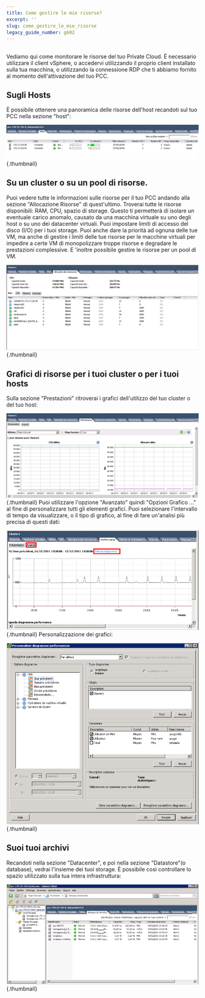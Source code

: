 ```yaml
---
title: Come gestire le mie risorse?
excerpt: ''
slug: come_gestire_le_mie_risorse
legacy_guide_number: g602
---
```



## 
Vediamo qui come monitorare le risorse del tuo Private Cloud.
È necessario utilizzare il client vSphere, o accedervi utilizzando il proprio client installato sulla tua macchina, o utilizzando la connessione RDP che ti abbiamo fornito al momento dell'attivazione del tuo PCC.


## Sugli Hosts
È possibile ottenere una panoramica delle risorse dell'host recandoti sul tuo PCC nella sezione "host":

![](images/img_98.jpg){.thumbnail}


## Su un cluster o su un pool di risorse.
Puoi vedere tutte le informazioni sulle risorse per il tuo PCC andando alla sezione "Allocazione Risorse" di quest'ultimo.
Troverai tutte le risorse disponibili: RAM, CPU, spazio di storage. Questo ti permetterà di isolare un eventuale carico anomalo, causato da una macchina virtuale su uno degli host o su uno dei datacenter virtuali. Puoi impostare limiti di accesso del disco (I/O) per i tuoi storage. Puoi anche dare la priorità ad ognuna delle tue VM, ma anche di gestire i limiti delle tue risorse per le macchine virtuali per impedire a certe VM di monopolizzare troppe risorse e degradare le prestazioni complessive.
E 'inoltre possibile gestire le risorse per un pool di VM.

![](images/img_96.jpg){.thumbnail}


## Grafici di risorse per i tuoi cluster o per i tuoi hosts
Sulla sezione "Prestazioni" ritroverai i grafici dell'utilizzo del tuo cluster o del tuo host:

![](images/img_95.jpg){.thumbnail}
Puoi utilizzare l'opzione "Avanzato" quindi "Opzioni Grafico ..." al fine di personalizzare tutti gli elementi grafici.
Puoi selezionare l'intervallo di tempo da visualizzare, o il tipo di grafico, al fine di fare un'analisi più precisa di questi dati:

![](images/img_100.jpg){.thumbnail}
Personalizzazione dei grafici:

![](images/img_101.jpg){.thumbnail}


## Suoi tuoi archivi
Recandoti nella sezione "Datacenter", e poi nella sezione "Datastore"(o database), vedrai l'insieme dei tuoi storage. 
È possibile così controllare lo spazio utilizzato sulla tua intera infrastruttura:

![](images/img_102.jpg){.thumbnail}

